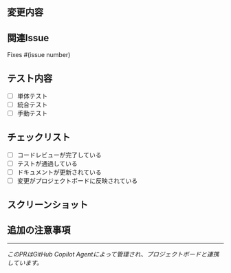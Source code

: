 ## 変更内容
<!-- このPRで何を変更したかを記述してください -->

## 関連Issue
Fixes #(issue number)

## テスト内容
<!-- どのようなテストを実施したかを記述してください -->
- [ ] 単体テスト
- [ ] 統合テスト
- [ ] 手動テスト

## チェックリスト
- [ ] コードレビューが完了している
- [ ] テストが通過している
- [ ] ドキュメントが更新されている
- [ ] 変更がプロジェクトボードに反映されている

## スクリーンショット
<!-- UIの変更がある場合はスクリーンショットを添付してください -->

## 追加の注意事項
<!-- レビュー時に特に注意してほしい点があれば記述してください -->

---
*このPRはGitHub Copilot Agentによって管理され、プロジェクトボードと連携しています。*